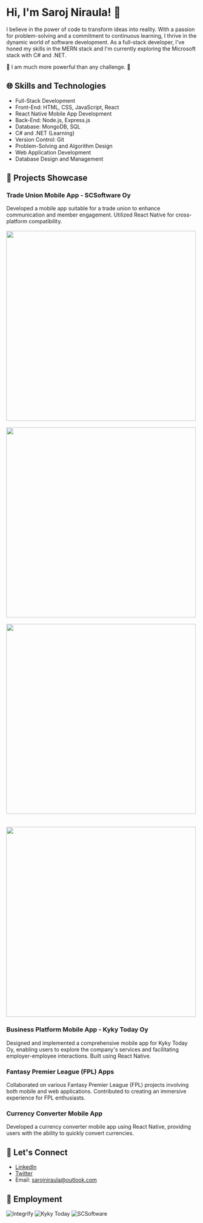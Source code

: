 # Hi, I'm Saroj Niraula! 👋

I believe in the power of code to transform ideas into reality. With a passion for problem-solving and a commitment to continuous learning, I thrive in the dynamic world of software development. As a full-stack developer, I've honed my skills in the MERN stack and I'm currently exploring the Microsoft stack with C# and .NET.

🚀 I am much more powerful than any challenge. 🚀

## 🌐 Skills and Technologies

- Full-Stack Development
- Front-End: HTML, CSS, JavaScript, React
- React Native Mobile App Development
- Back-End: Node.js, Express.js
- Database: MongoDB, SQL
- C# and .NET (Learning)
- Version Control: Git
- Problem-Solving and Algorithm Design
- Web Application Development
- Database Design and Management

## 🚀 Projects Showcase

### Trade Union Mobile App - SCSoftware Oy
Developed a mobile app suitable for a trade union to enhance communication and member engagement. Utilized React Native for cross-platform compatibility. <br /><br />
<img src="https://i.imgur.com/3inagqs.png" width="auto" height="500" /> &nbsp;&nbsp;&nbsp;&nbsp;&nbsp;&nbsp;&nbsp;&nbsp;&nbsp;&nbsp;&nbsp;&nbsp;
<img src="https://i.imgur.com/H4m8HvV.png" width="auto" height="500" /> &nbsp;&nbsp;&nbsp;&nbsp;&nbsp;&nbsp;&nbsp;&nbsp;&nbsp;&nbsp;&nbsp;&nbsp;
<img src="https://i.imgur.com/hBPeY5g.png" width="auto" height="500" /> <br /> <br /> <br />
<img src="https://i.imgur.com/O7xXF0O.png" width="auto" height="500" />

### Business Platform Mobile App - Kyky Today Oy
Designed and implemented a comprehensive mobile app for Kyky Today Oy, enabling users to explore the company's services and facilitating employer-employee interactions. Built using React Native.

### Fantasy Premier League (FPL) Apps
Collaborated on various Fantasy Premier League (FPL) projects involving both mobile and web applications. Contributed to creating an immersive experience for FPL enthusiasts.

### Currency Converter Mobile App
Developed a currency converter mobile app using React Native, providing users with the ability to quickly convert currencies.

## 🔗 Let's Connect

- [LinkedIn](https://www.linkedin.com/in/saroj-niraula-1aa884228/)
- [Twitter](https://twitter.com/Xaaroz)
- Email: [sarojniraula@outlook.com](mailto:sarojniraula@outlook.com)

## 🏢 Employment

![Integrify](https://img.shields.io/badge/Integrify-%20Full%20stack%20developer-red)
![Kyky Today](https://img.shields.io/badge/Kyky%20today-%20Mobile%20app%20developer-green)
![SCSoftware](https://img.shields.io/badge/SCSoftware-%20Mobile%20app%20developer-blue)
